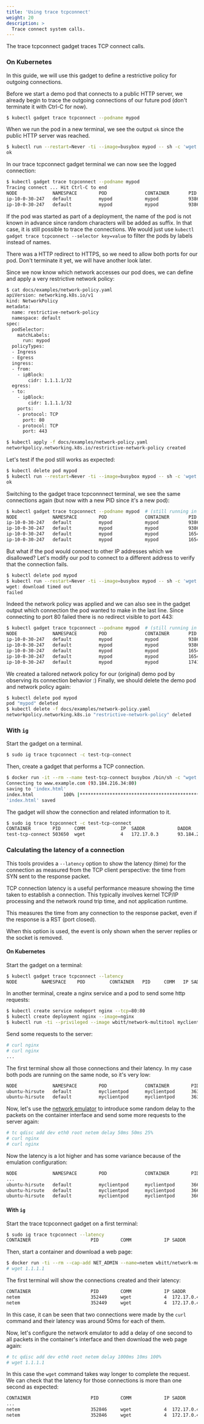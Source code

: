 ```yaml
---
title: 'Using trace tcpconnect'
weight: 20
description: >
  Trace connect system calls.
---
```


The trace tcpconnect gadget traces TCP connect calls.

### On Kubernetes

In this guide, we will use this gadget to define a restrictive policy for outgoing connections.

Before we start a demo pod that connects to a public HTTP server, we already begin to trace
the outgoing connections of our future pod (don't terminate it with Ctrl-C for now).

```bash
$ kubectl gadget trace tcpconnect --podname mypod
```

When we run the pod in a new terminal, we see the output `ok` since the public HTTP server was reached.

```bash
$ kubectl run --restart=Never -ti --image=busybox mypod -- sh -c 'wget -q -O /dev/null -T 3 http://1.1.1.1 && echo ok || echo failed'
ok
```

In our trace tcpconnect gadget terminal we can now see the logged connection:

```bash
$ kubectl gadget trace tcpconnect --podname mypod
Tracing connect ... Hit Ctrl-C to end
NODE             NAMESPACE        POD              CONTAINER       PID    COMM         IP SADDR            DADDR            SPORT    DPORT
ip-10-0-30-247   default          mypod            mypod           9386   wget         4  172.17.0.3       1.1.1.1          40724    80
ip-10-0-30-247   default          mypod            mypod           9386   wget         4  172.17.0.3       1.1.1.1          33728    443
```

If the pod was started as part of a deployment, the name of the pod is not known
in advance since random characters will be added as suffix.
In that case, it is still possible to trace the connections. We would just
use `kubectl gadget trace tcpconnect --selector key=value` to filter the pods by
labels instead of names.

There was a HTTP redirect to HTTPS, so we need to allow both ports for our pod.
Don't terminate it yet, we will have another look later.

Since we now know which network accesses our pod does, we can define and apply a very
restrictive network policy:

```bash
$ cat docs/examples/network-policy.yaml
apiVersion: networking.k8s.io/v1
kind: NetworkPolicy
metadata:
  name: restrictive-network-policy
  namespace: default
spec:
  podSelector:
    matchLabels:
      run: mypod
  policyTypes:
  - Ingress
  - Egress
  ingress:
  - from:
    - ipBlock:
        cidr: 1.1.1.1/32
  egress:
  - to:
    - ipBlock:
        cidr: 1.1.1.1/32
    ports:
    - protocol: TCP
      port: 80
    - protocol: TCP
      port: 443

$ kubectl apply -f docs/examples/network-policy.yaml
networkpolicy.networking.k8s.io/restrictive-network-policy created
```

Let's test if the pod still works as expected:

```bash
$ kubectl delete pod mypod
$ kubectl run --restart=Never -ti --image=busybox mypod -- sh -c 'wget -q -O /dev/null -T 3 http://1.1.1.1 && echo ok || echo failed'
ok

```

Switching to the gadget trace tcpconnnect terminal, we see the same connections again
(but now with a new PID since it's a new pod):

```bash
$ kubectl gadget trace tcpconnect --podname mypod  # (still running in old terminal)
NODE             NAMESPACE        POD              CONTAINER       PID    COMM         IP SADDR            DADDR            SPORT    DPORT
ip-10-0-30-247   default          mypod            mypod           9386   wget         4  172.17.0.3       1.1.1.1          40724    80   # (previous output)
ip-10-0-30-247   default          mypod            mypod           9386   wget         4  172.17.0.3       1.1.1.1          33728    443  # (previous output)
ip-10-0-30-247   default          mypod            mypod           16547  wget         4  10.2.232.51      1.1.1.1          40676    80
ip-10-0-30-247   default          mypod            mypod           16547  wget         4  10.2.232.51      1.1.1.1          40630    443
```

But what if the pod would connect to other IP addresses which we disallowed?
Let's modify our pod to connect to a different address to verify that the connection fails.

```bash
$ kubectl delete pod mypod
$ kubectl run --restart=Never -ti --image=busybox mypod -- sh -c 'wget -q -O /dev/null -T 3 http://1.0.0.1 && echo ok || echo failed'
wget: download timed out
failed
```

Indeed the network policy was applied and we can also see in the gadget output which
connection the pod wanted to make in the last line. Since connecting to port 80 failed
there is no redirect visible to port 443:

```bash
$ kubectl gadget trace tcpconnect --podname mypod  # (still running in old terminal)
NODE             NAMESPACE        POD              CONTAINER       PID    COMM         IP SADDR            DADDR            SPORT    DPORT
ip-10-0-30-247   default          mypod            mypod           9386   wget         4  172.17.0.3       1.1.1.1          40724    80   # (previous output)
ip-10-0-30-247   default          mypod            mypod           9386   wget         4  172.17.0.3       1.1.1.1          33728    443  # (previous output)
ip-10-0-30-247   default          mypod            mypod           16547  wget         4  10.2.232.51      1.1.1.1          40676    80   # (previous output)
ip-10-0-30-247   default          mypod            mypod           16547  wget         4  10.2.232.51      1.1.1.1          40630    443  # (previous output)
ip-10-0-30-247   default          mypod            mypod           17418  wget         4  10.2.232.50      1.0.0.1          40688    80
```

We created a tailored network policy for our (original) demo pod by observing its connection behavior :)
Finally, we should delete the demo pod and network policy again:

```bash
$ kubectl delete pod mypod
pod "mypod" deleted
$ kubectl delete -f docs/examples/network-policy.yaml
networkpolicy.networking.k8s.io "restrictive-network-policy" deleted
```

### With `ig`

Start the gadget on a terminal.

```bash
$ sudo ig trace tcpconnect -c test-tcp-connect
```

Then, create a gadget that performs a TCP connection.

```bash
$ docker run -it --rm --name test-tcp-connect busybox /bin/sh -c "wget http://www.example.com"
Connecting to www.example.com (93.184.216.34:80)
saving to 'index.html'
index.html           100% |************************************************************************************************|  1256  0:00:00 ETA
'index.html' saved
```

The gadget will show the connection and related information to it.

```bash
$ sudo ig trace tcpconnect -c test-tcp-connect
CONTAINER        PID     COMM             IP  SADDR            DADDR            SPORT    DPORT
test-tcp-connect 503650  wget             4   172.17.0.3       93.184.216.34    40658    80
```

### Calculating the latency of a connection

This tools provides a `--latency` option to show the latency (time) for the connection as measured
from the TCP client perspective: the time from SYN sent to the response packet.

TCP connection latency is a useful performance measure showing the time taken to establish a
connection. This typically involves kernel TCP/IP processing and the network round trip time, and
not application runtime.

This measures the time from any connection to the response packet, even if the response is a RST
(port closed).

When this option is used, the event is only shown when the server replies or the socket is removed.

#### On Kubernetes

Start the gadget on a terminal:

```bash
$ kubectl gadget trace tcpconnect --latency
NODE         NAMESPACE    POD         CONTAINER   PID     COMM   IP SADDR           DADDR           SPORT DPORT LATENCY
```

In another terminal, create a nginx service and a pod to send some http requests:

```bash
$ kubectl create service nodeport nginx --tcp=80:80
$ kubectl create deployment nginx --image=nginx
$ kubectl run -ti --privileged --image wbitt/network-multitool myclientpod -- bash
```

Send some requests to the server:

```bash
# curl nginx
# curl nginx
...
```

The first terminal show all those connections and their latency. In my case both pods are running on
the same node, so it's very low:

```bash
NODE             NAMESPACE        POD              CONTAINER        PID       COMM     IP SADDR           DADDR           SPORT DPORT LATENCY
ubuntu-hirsute   default          myclientpod      myclientpod      363550    curl     4  172.16.118.147  10.109.132.206  47078 80    121µs
ubuntu-hirsute   default          myclientpod      myclientpod      363654    curl     4  172.16.118.147  10.109.132.206  60028 80    116µs
```

Now, let's use the [network emulator](https://wiki.linuxfoundation.org/networking/netem) to
introduce some random delay to the packets on the container interface and send some more requests to
the server again:

```bash
# tc qdisc add dev eth0 root netem delay 50ms 50ms 25%
# curl nginx
# curl nginx
```

Now the latency is a lot higher and has some variance because of the emulation configuration:

```bash
NODE             NAMESPACE        POD              CONTAINER        PID       COMM     IP SADDR           DADDR           SPORT DPORT LATENCY
...
ubuntu-hirsute   default          myclientpod      myclientpod      366034    curl     4  172.16.118.147  10.109.132.206  39486 80    32.584ms
ubuntu-hirsute   default          myclientpod      myclientpod      366036    curl     4  172.16.118.147  10.109.132.206  39488 80    56.375ms
ubuntu-hirsute   default          myclientpod      myclientpod      366040    curl     4  172.16.118.147  10.109.132.206  33490 80    79.54ms
```

#### With `ig`

Start the trace tcpconnect gadget on a first terminal:

```bash
$ sudo ig trace tcpconnect --latency
CONTAINER                      PID        COMM            IP SADDR           DADDR           SPORT DPORT LATENCY
```

Then, start a container and download a web page:

```bash
$ docker run -ti --rm --cap-add NET_ADMIN --name=netem wbitt/network-multitool -- /bin/bash
# wget 1.1.1.1
```

The first terminal will show the connections created and their latency:

```bash
CONTAINER                      PID        COMM            IP SADDR           DADDR           SPORT DPORT LATENCY
netem                          352449     wget            4  172.17.0.4      1.1.1.1         48668 80    49.543ms
netem                          352449     wget            4  172.17.0.4      1.1.1.1         48986 443   57.295ms
```

In this case, it can be seen that two connections were made by the `curl` command and their latency
was around 50ms for each of them.

Now, let's configure the network emulator to add a delay of one second to all packets in the
container's interface and then download the web page again:

```bash
# tc qdisc add dev eth0 root netem delay 1000ms 10ms 100%
# wget 1.1.1.1
```

In this case the `wget` command takes way longer to complete the request. We can check that the
latency for those connections is more than one second as expected:

```bash
CONTAINER                      PID        COMM            IP SADDR           DADDR           SPORT DPORT LATENCY
...
netem                          352846     wget            4  172.17.0.4      1.1.1.1         38236 80    1.045217s
netem                          352846     wget            4  172.17.0.4      1.1.1.1         45982 443   1.044178s
```
